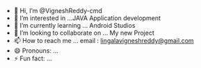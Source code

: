 - 👋 Hi, I’m @VigneshReddy-cmd
- 👀 I’m interested in ...JAVA Application development
- 🌱 I’m currently learning ... Android Studios
- 💞️ I’m looking to collaborate on ... My new Project
- 📫 How to reach me ... email : lingalavigneshreddy@gmail.com
- 😄 Pronouns: ...
- ⚡ Fun fact: ...

<!---
VigneshReddy-cmd/VigneshReddy-cmd is a ✨ special ✨ repository because its `README.md` (this file) appears on your GitHub profile.
You can click the Preview link to take a look at your changes.
--->
